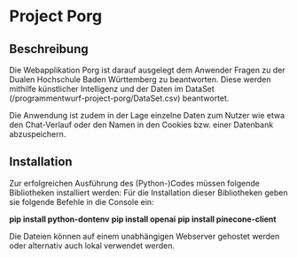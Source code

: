 # Project Porg

## Beschreibung

Die Webapplikation Porg ist darauf ausgelegt dem Anwender Fragen zu der Dualen Hochschule Baden Württemberg zu beantworten.
Diese werden mithilfe künstlicher Intelligenz und der Daten im DataSet (/programmentwurf-project-porg/DataSet.csv) beantwortet.

Die Anwendung ist zudem in der Lage einzelne Daten zum Nutzer wie etwa den Chat-Verlauf oder den Namen in den Cookies bzw. einer Datenbank abzuspeichern.

## Installation

Zur erfolgreichen Ausführung des (Python-)Codes müssen folgende Bibliotheken installiert werden:
Für die Installation dieser Bibliotheken geben sie folgende Befehle in die Console ein:

**pip install python-dontenv**
**pip install openai**
**pip install pinecone-client**

Die Dateien können auf einem unabhängigen Webserver gehostet werden oder alternativ auch lokal verwendet werden.
